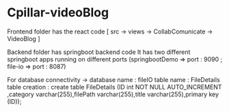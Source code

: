 # Cpillar-videoBlog

Frontend folder has the react code 
[ src -> views -> CollabComunicate -> VideoBlog ]


Backend folder has springboot backend code
It has two different springboot apps running on different ports (springbootDemo => port : 9090 ; file-io => port : 8087)


For database connectivity -> 
database name : fileIO
table name : FileDetails
table creation : create table FileDetails (ID int NOT NULL AUTO_INCREMENT ,category varchar(255),filePath varchar(255),title varchar(255),primary key (ID));
